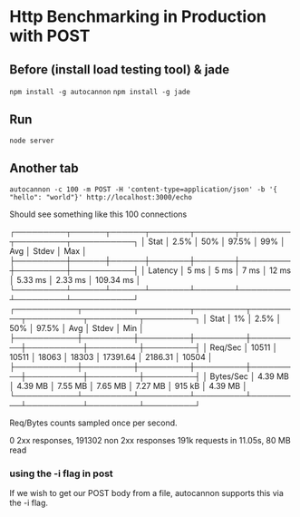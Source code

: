 # Http Benchmarking in Production with POST

## Before (install load testing tool) & jade
`npm install -g autocannon`
`npm install -g jade`

## Run
`node server`

## Another tab
`autocannon -c 100 -m POST -H 'content-type=application/json' -b '{ "hello": "world"}' http://localhost:3000/echo`

Should see something like this
100 connections

┌─────────┬──────┬──────┬───────┬───────┬─────────┬─────────┬───────────┐
│ Stat    │ 2.5% │ 50%  │ 97.5% │ 99%   │ Avg     │ Stdev   │ Max       │
├─────────┼──────┼──────┼───────┼───────┼─────────┼─────────┼───────────┤
│ Latency │ 5 ms │ 5 ms │ 7 ms  │ 12 ms │ 5.33 ms │ 2.33 ms │ 109.34 ms │
└─────────┴──────┴──────┴───────┴───────┴─────────┴─────────┴───────────┘
┌───────────┬─────────┬─────────┬─────────┬─────────┬──────────┬─────────┬─────────┐
│ Stat      │ 1%      │ 2.5%    │ 50%     │ 97.5%   │ Avg      │ Stdev   │ Min     │
├───────────┼─────────┼─────────┼─────────┼─────────┼──────────┼─────────┼─────────┤
│ Req/Sec   │ 10511   │ 10511   │ 18063   │ 18303   │ 17391.64 │ 2186.31 │ 10504   │
├───────────┼─────────┼─────────┼─────────┼─────────┼──────────┼─────────┼─────────┤
│ Bytes/Sec │ 4.39 MB │ 4.39 MB │ 7.55 MB │ 7.65 MB │ 7.27 MB  │ 915 kB  │ 4.39 MB │
└───────────┴─────────┴─────────┴─────────┴─────────┴──────────┴─────────┴─────────┘

Req/Bytes counts sampled once per second.

0 2xx responses, 191302 non 2xx responses
191k requests in 11.05s, 80 MB read

### using the -i flag in post
If we wish to get our POST body from a file, autocannon supports this via the -i flag.
